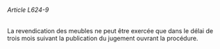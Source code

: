 ###### Article L624-9

La revendication des meubles ne peut être exercée que dans le délai de trois mois suivant la publication du jugement ouvrant la procédure.

